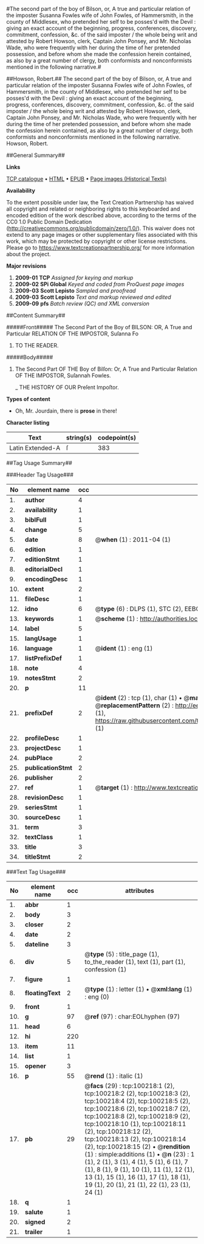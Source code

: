 #The second part of the boy of Bilson, or, A true and particular relation of the imposter Susanna Fowles wife of John Fowles, of Hammersmith, in the county of Middlesex, who pretended her self to be posses'd with the Devil : giving an exact account of the beginning, progress, conferences, discovery, commitment, confession, &c. of the said imposter / the whole being writ and attested by Robert Howson, clerk, Captain John Ponsey, and Mr. Nicholas Wade, who were frequently with her during the time of her pretended possession, and before whom she made the confession herein contained, as also by a great number of clergy, both conformists and nonconformists mentioned in the following narrative.#

##Howson, Robert.##
The second part of the boy of Bilson, or, A true and particular relation of the imposter Susanna Fowles wife of John Fowles, of Hammersmith, in the county of Middlesex, who pretended her self to be posses'd with the Devil : giving an exact account of the beginning, progress, conferences, discovery, commitment, confession, &c. of the said imposter / the whole being writ and attested by Robert Howson, clerk, Captain John Ponsey, and Mr. Nicholas Wade, who were frequently with her during the time of her pretended possession, and before whom she made the confession herein contained, as also by a great number of clergy, both conformists and nonconformists mentioned in the following narrative.
Howson, Robert.

##General Summary##

**Links**

[TCP catalogue](http://www.ota.ox.ac.uk/tcp/)  • 
[HTML](http://tei.it.ox.ac.uk/tcp/Texts-HTML/free/A58/A58995.html)  • 
[EPUB](http://tei.it.ox.ac.uk/tcp/Texts-EPUB/free/A58/A58995.epub) • 
[Page images (Historical Texts)](https://historicaltexts.jisc.ac.uk/eebo-13553328e)

**Availability**

To the extent possible under law, the Text Creation Partnership has waived all copyright and related or neighboring rights to this keyboarded and encoded edition of the work described above, according to the terms of the CC0 1.0 Public Domain Dedication (http://creativecommons.org/publicdomain/zero/1.0/). This waiver does not extend to any page images or other supplementary files associated with this work, which may be protected by copyright or other license restrictions. Please go to https://www.textcreationpartnership.org/ for more information about the project.

**Major revisions**

1. __2009-01__ __TCP__ *Assigned for keying and markup*
1. __2009-02__ __SPi Global__ *Keyed and coded from ProQuest page images*
1. __2009-03__ __Scott Lepisto__ *Sampled and proofread*
1. __2009-03__ __Scott Lepisto__ *Text and markup reviewed and edited*
1. __2009-09__ __pfs__ *Batch review (QC) and XML conversion*

##Content Summary##

#####Front#####
The Second Part of the Boy of BILSON: OR, A True and Particular RELATION OF THE IMPOSTOR, Suſanna Fo
1. TO THE READER.

#####Body#####

1. The Second Part OF THE Boy of Bilſon: Or, A True and Particular Relation OF THE IMPOSTOR, Suſannah Fowles.

    _ THE HISTORY OF OUR Preſent Impoſtor.

**Types of content**

  * Oh, Mr. Jourdain, there is **prose** in there!

**Character listing**


|Text|string(s)|codepoint(s)|
|---|---|---|
|Latin Extended-A|ſ|383|

##Tag Usage Summary##

###Header Tag Usage###

|No|element name|occ|attributes|
|---|---|---|---|
|1.|__author__|4||
|2.|__availability__|1||
|3.|__biblFull__|1||
|4.|__change__|5||
|5.|__date__|8| @__when__ (1) : 2011-04 (1)|
|6.|__edition__|1||
|7.|__editionStmt__|1||
|8.|__editorialDecl__|1||
|9.|__encodingDesc__|1||
|10.|__extent__|2||
|11.|__fileDesc__|1||
|12.|__idno__|6| @__type__ (6) : DLPS (1), STC (2), EEBO-CITATION (1), OCLC (1), VID (1)|
|13.|__keywords__|1| @__scheme__ (1) : http://authorities.loc.gov/ (1)|
|14.|__label__|5||
|15.|__langUsage__|1||
|16.|__language__|1| @__ident__ (1) : eng (1)|
|17.|__listPrefixDef__|1||
|18.|__note__|4||
|19.|__notesStmt__|2||
|20.|__p__|11||
|21.|__prefixDef__|2| @__ident__ (2) : tcp (1), char (1)  •  @__matchPattern__ (2) : ([0-9\-]+):([0-9IVX]+) (1), (.+) (1)  •  @__replacementPattern__ (2) : http://eebo.chadwyck.com/downloadtiff?vid=$1&page=$2 (1), https://raw.githubusercontent.com/textcreationpartnership/Texts/master/tcpchars.xml#$1 (1)|
|22.|__profileDesc__|1||
|23.|__projectDesc__|1||
|24.|__pubPlace__|2||
|25.|__publicationStmt__|2||
|26.|__publisher__|2||
|27.|__ref__|1| @__target__ (1) : http://www.textcreationpartnership.org/docs/. (1)|
|28.|__revisionDesc__|1||
|29.|__seriesStmt__|1||
|30.|__sourceDesc__|1||
|31.|__term__|3||
|32.|__textClass__|1||
|33.|__title__|3||
|34.|__titleStmt__|2||


###Text Tag Usage###

|No|element name|occ|attributes|
|---|---|---|---|
|1.|__abbr__|1||
|2.|__body__|3||
|3.|__closer__|2||
|4.|__date__|2||
|5.|__dateline__|3||
|6.|__div__|5| @__type__ (5) : title_page (1), to_the_reader (1), text (1), part (1), confession (1)|
|7.|__figure__|1||
|8.|__floatingText__|2| @__type__ (1) : letter (1)  •  @__xml:lang__ (1) : eng (0)|
|9.|__front__|1||
|10.|__g__|97| @__ref__ (97) : char:EOLhyphen (97)|
|11.|__head__|6||
|12.|__hi__|220||
|13.|__item__|11||
|14.|__list__|1||
|15.|__opener__|3||
|16.|__p__|55| @__rend__ (1) : italic (1)|
|17.|__pb__|29| @__facs__ (29) : tcp:100218:1 (2), tcp:100218:2 (2), tcp:100218:3 (2), tcp:100218:4 (2), tcp:100218:5 (2), tcp:100218:6 (2), tcp:100218:7 (2), tcp:100218:8 (2), tcp:100218:9 (2), tcp:100218:10 (1), tcp:100218:11 (2), tcp:100218:12 (2), tcp:100218:13 (2), tcp:100218:14 (2), tcp:100218:15 (2)  •  @__rendition__ (1) : simple:additions (1)  •  @__n__ (23) : 1 (1), 2 (1), 3 (1), 4 (1), 5 (1), 6 (1), 7 (1), 8 (1), 9 (1), 10 (1), 11 (1), 12 (1), 13 (1), 15 (1), 16 (1), 17 (1), 18 (1), 19 (1), 20 (1), 21 (1), 22 (1), 23 (1), 24 (1)|
|18.|__q__|1||
|19.|__salute__|1||
|20.|__signed__|2||
|21.|__trailer__|1||
